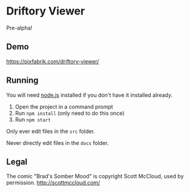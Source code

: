 # Driftory Viewer

Pre-alpha!

## Demo

https://pixfabrik.com/driftory-viewer/

## Running

You will need [node.js](https://nodejs.org/en/) installed if you don't have it installed already.

1. Open the project in a command prompt
2. Run `npm install` (only need to do this once)
3. Run `npm start`

Only ever edit files in the `src` folder.

Never directly edit files in the `docs` folder.

## Legal

The comic "Brad's Somber Mood" is copyright Scott McCloud, used by permission. http://scottmccloud.com/

